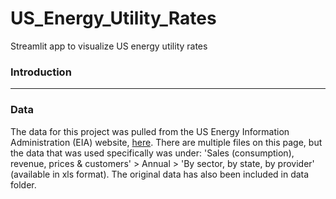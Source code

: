 # US_Energy_Utility_Rates
Streamlit app to visualize US energy utility rates

### Introduction
---

### Data
The data for this project was pulled from the US Energy Information Administration (EIA) website, [here](https://www.eia.gov/electricity/data.php#sales).
There are multiple files on this page, but the data that was used specifically was under: 'Sales (consumption), revenue, prices & customers' > Annual > 'By sector, by state, by provider' (available in xls format).
The original data has also been included in data folder.
